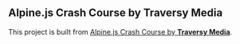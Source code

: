 ## Alpine.js Crash Course by Traversy Media
This project is built from [Alpine.js Crash Course by **Traversy Media**](https://www.youtube.com/watch?v=r5iWCtfltso).
